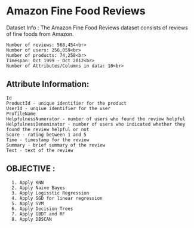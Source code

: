 # Amazon Fine Food Reviews<br>
Dataset Info :
The Amazon Fine Food Reviews dataset consists of reviews of fine foods from Amazon.<br>

    Number of reviews: 568,454<br>
    Number of users: 256,059<br>
    Number of products: 74,258<br>
    Timespan: Oct 1999 - Oct 2012<br>
    Number of Attributes/Columns in data: 10<br>

## Attribute Information:

    Id
    ProductId - unique identifier for the product
    UserId - unqiue identifier for the user
    ProfileName
    HelpfulnessNumerator - number of users who found the review helpful
    HelpfulnessDenominator - number of users who indicated whether they found the review helpful or not
    Score - rating between 1 and 5
    Time - timestamp for the review
    Summary - brief summary of the review
    Text - text of the review
    
## OBJECTIVE : 

      1. Apply KNN 
      2. Apply Naive Bayes
      3. Apply Logisstic Regression
      4. Apply SGD for linear regression
      5. Apply SVM
      6. Apply Decision Trees
      7. Apply GBDT and RF
      8. Apply DBSCAN
